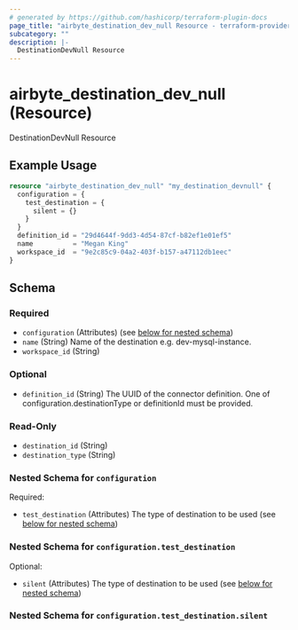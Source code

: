 ```yaml
---
# generated by https://github.com/hashicorp/terraform-plugin-docs
page_title: "airbyte_destination_dev_null Resource - terraform-provider-airbyte"
subcategory: ""
description: |-
  DestinationDevNull Resource
---
```


# airbyte_destination_dev_null (Resource)

DestinationDevNull Resource

## Example Usage

```terraform
resource "airbyte_destination_dev_null" "my_destination_devnull" {
  configuration = {
    test_destination = {
      silent = {}
    }
  }
  definition_id = "29d4644f-9dd3-4d54-87cf-b82ef1e01ef5"
  name          = "Megan King"
  workspace_id  = "9e2c85c9-04a2-403f-b157-a47112db1eec"
}
```

<!-- schema generated by tfplugindocs -->
## Schema

### Required

- `configuration` (Attributes) (see [below for nested schema](#nestedatt--configuration))
- `name` (String) Name of the destination e.g. dev-mysql-instance.
- `workspace_id` (String)

### Optional

- `definition_id` (String) The UUID of the connector definition. One of configuration.destinationType or definitionId must be provided.

### Read-Only

- `destination_id` (String)
- `destination_type` (String)

<a id="nestedatt--configuration"></a>
### Nested Schema for `configuration`

Required:

- `test_destination` (Attributes) The type of destination to be used (see [below for nested schema](#nestedatt--configuration--test_destination))

<a id="nestedatt--configuration--test_destination"></a>
### Nested Schema for `configuration.test_destination`

Optional:

- `silent` (Attributes) The type of destination to be used (see [below for nested schema](#nestedatt--configuration--test_destination--silent))

<a id="nestedatt--configuration--test_destination--silent"></a>
### Nested Schema for `configuration.test_destination.silent`



